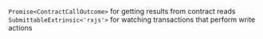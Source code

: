 `Promise<ContractCallOutcome>` for getting results from contract reads
`SubmittableExtrinsic<'rxjs'>` for watching transactions that perform write actions

